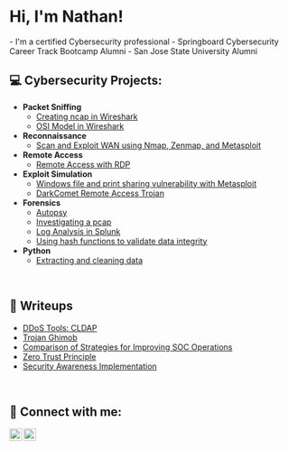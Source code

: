 <h1>Hi, I'm Nathan!</h1>
- I'm a certified Cybersecurity professional
- Springboard Cybersecurity Career Track Bootcamp Alumni
- San Jose State University Alumni
<br>

<h2>💻 Cybersecurity Projects:</h2>

- <b>Packet Sniffing</b>
  - [Creating ncap in Wireshark](https://github.com/)
  - [OSI Model in Wireshark](https://github.com/)
- <b>Reconnaissance</b>
  - [Scan and Exploit WAN using Nmap, Zenmap, and Metasploit](https://github.com/)
- <b>Remote Access</b>
  - [Remote Access with RDP](https://github.com/)
- <b>Exploit Simulation</b>
  - [Windows file and print sharing vulnerability with Metasploit](https://github.com/)
  - [DarkComet Remote Access Trojan](https://github.com/)
- <b>Forensics</b>
  - [Autopsy](https://github.com/)
  - [Investigating a pcap](https://github.com/)
  - [Log Analysis in Splunk](https://github.com/)
  - [Using hash functions to validate data integrity](https://github.com/)
- <b>Python</b>
  - [Extracting and cleaning data](https://github.com/)
<br>
<h2>📝 Writeups</h2>

- <a href="https://github.com/tendeedo/cldap">DDoS Tools: CLDAP</a>
- <a href="https://github.com/tendeedo/cldap">Trojan Ghimob</a>
- <a href="https://github.com/tendeedo/cldap">Comparison of Strategies for Improving SOC Operations</a>
- <a href="https://github.com/tendeedo/cldap">Zero Trust Principle</a>
- <a href="https://github.com/tendeedo/cldap">Security Awareness Implementation</a>

<br>
<h2> 📱 Connect with me:</h2>

[<img align="left" alt="YouTube" width="22px" src="https://cdn.jsdelivr.net/npm/simple-icons@v3/icons/youtube.svg" />][youtube]
[<img align="left" alt="LinkedIn" width="22px" src="https://cdn.jsdelivr.net/npm/simple-icons@v3/icons/linkedin.svg" />][linkedin]

[youtube]: https://www.youtube.com/
[linkedin]: https://linkedin.com/
